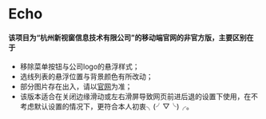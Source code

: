 # Echo
#### 该项目为“杭州新视窗信息技术有限公司”的移动端官网的非官方版，主要区别在于
* 移除菜单按钮与公司logo的悬浮样式；
* 选线列表的悬浮位置与背景颜色有所改动；
* 部分图片存在出入，请以[官网](http://wei.new-see.com)为准；
* 该版本适合在关闭边缘滑动或左右滑屏导致网页前进后退的设置下使用，在不考虑默认设置的情况下，更符合本人初衷╮(╯▽╰)╭。
